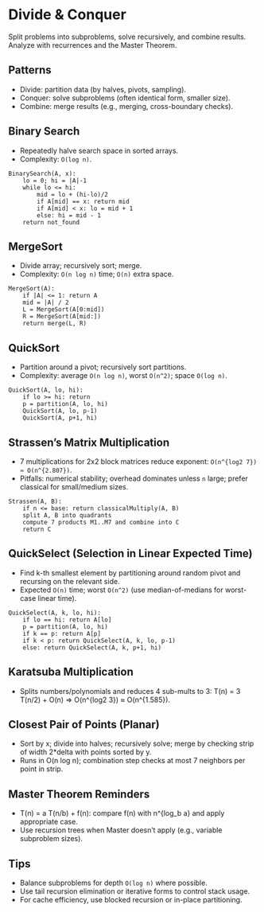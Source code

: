 # Divide & Conquer

Split problems into subproblems, solve recursively, and combine results. Analyze with recurrences and the Master Theorem.

## Patterns
- Divide: partition data (by halves, pivots, sampling).
- Conquer: solve subproblems (often identical form, smaller size).
- Combine: merge results (e.g., merging, cross-boundary checks).

## Binary Search
- Repeatedly halve search space in sorted arrays.
- Complexity: `O(log n)`.
```pseudo
BinarySearch(A, x):
    lo = 0; hi = |A|-1
    while lo <= hi:
        mid = lo + (hi-lo)/2
        if A[mid] == x: return mid
        if A[mid] < x: lo = mid + 1
        else: hi = mid - 1
    return not_found
```

## MergeSort
- Divide array; recursively sort; merge.
- Complexity: `O(n log n)` time; `O(n)` extra space.
```pseudo
MergeSort(A):
    if |A| <= 1: return A
    mid = |A| / 2
    L = MergeSort(A[0:mid])
    R = MergeSort(A[mid:])
    return merge(L, R)
```

## QuickSort
- Partition around a pivot; recursively sort partitions.
- Complexity: average `O(n log n)`, worst `O(n^2)`; space `O(log n)`.
```pseudo
QuickSort(A, lo, hi):
    if lo >= hi: return
    p = partition(A, lo, hi)
    QuickSort(A, lo, p-1)
    QuickSort(A, p+1, hi)
```

## Strassen’s Matrix Multiplication
- 7 multiplications for 2x2 block matrices reduce exponent: `O(n^{log2 7}) ≈ O(n^{2.807})`.
- Pitfalls: numerical stability; overhead dominates unless `n` large; prefer classical for small/medium sizes.
```pseudo
Strassen(A, B):
    if n <= base: return classicalMultiply(A, B)
    split A, B into quadrants
    compute 7 products M1..M7 and combine into C
    return C
```

## QuickSelect (Selection in Linear Expected Time)
- Find k-th smallest element by partitioning around random pivot and recursing on the relevant side.
- Expected `O(n)` time; worst `O(n^2)` (use median-of-medians for worst-case linear time).
```pseudo
QuickSelect(A, k, lo, hi):
    if lo == hi: return A[lo]
    p = partition(A, lo, hi)
    if k == p: return A[p]
    if k < p: return QuickSelect(A, k, lo, p-1)
    else: return QuickSelect(A, k, p+1, hi)
```

## Karatsuba Multiplication
- Splits numbers/polynomials and reduces 4 sub-mults to 3: T(n) = 3 T(n/2) + O(n) ⇒ O(n^{log2 3}) ≈ O(n^{1.585}).

## Closest Pair of Points (Planar)
- Sort by x; divide into halves; recursively solve; merge by checking strip of width 2*delta with points sorted by y.
- Runs in O(n log n); combination step checks at most 7 neighbors per point in strip.

## Master Theorem Reminders
- T(n) = a T(n/b) + f(n): compare f(n) with n^{log_b a} and apply appropriate case.
- Use recursion trees when Master doesn’t apply (e.g., variable subproblem sizes).

## Tips
- Balance subproblems for depth `O(log n)` where possible.
- Use tail recursion elimination or iterative forms to control stack usage.
- For cache efficiency, use blocked recursion or in-place partitioning.
